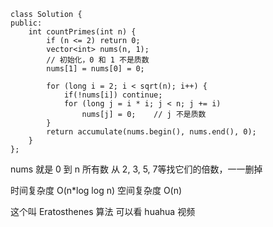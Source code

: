 ```
class Solution {
public:
    int countPrimes(int n) {
        if (n <= 2) return 0;
        vector<int> nums(n, 1);
        // 初始化，0 和 1 不是质数
        nums[1] = nums[0] = 0;
        
        for (long i = 2; i < sqrt(n); i++) {
            if(!nums[i]) continue; 
            for (long j = i * i; j < n; j += i)
                nums[j] = 0;    // j 不是质数
        }
        return accumulate(nums.begin(), nums.end(), 0);
    }
};
```

nums 就是 0 到 n 所有数
从 2, 3, 5, 7等找它们的倍数，一一删掉

时间复杂度 O(n*log log n)
空间复杂度 O(n)

这个叫
 Eratosthenes 算法
 可以看 huahua 视频